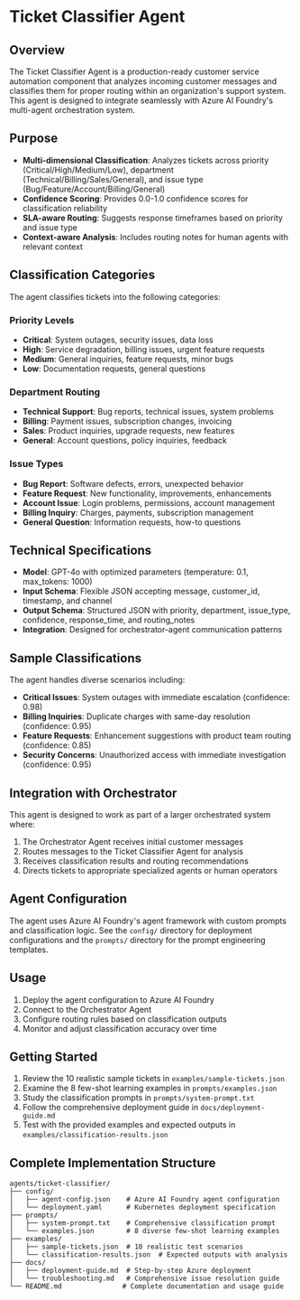 # Ticket Classifier Agent

## Overview
The Ticket Classifier Agent is a production-ready customer service automation component that analyzes incoming customer messages and classifies them for proper routing within an organization's support system. This agent is designed to integrate seamlessly with Azure AI Foundry's multi-agent orchestration system.

## Purpose
- **Multi-dimensional Classification**: Analyzes tickets across priority (Critical/High/Medium/Low), department (Technical/Billing/Sales/General), and issue type (Bug/Feature/Account/Billing/General)
- **Confidence Scoring**: Provides 0.0-1.0 confidence scores for classification reliability  
- **SLA-aware Routing**: Suggests response timeframes based on priority and issue type
- **Context-aware Analysis**: Includes routing notes for human agents with relevant context

## Classification Categories
The agent classifies tickets into the following categories:

### Priority Levels
- **Critical**: System outages, security issues, data loss
- **High**: Service degradation, billing issues, urgent feature requests
- **Medium**: General inquiries, feature requests, minor bugs
- **Low**: Documentation requests, general questions

### Department Routing
- **Technical Support**: Bug reports, technical issues, system problems
- **Billing**: Payment issues, subscription changes, invoicing
- **Sales**: Product inquiries, upgrade requests, new features
- **General**: Account questions, policy inquiries, feedback

### Issue Types
- **Bug Report**: Software defects, errors, unexpected behavior
- **Feature Request**: New functionality, improvements, enhancements
- **Account Issue**: Login problems, permissions, account management
- **Billing Inquiry**: Charges, payments, subscription management
- **General Question**: Information requests, how-to questions

## Technical Specifications
- **Model**: GPT-4o with optimized parameters (temperature: 0.1, max_tokens: 1000)
- **Input Schema**: Flexible JSON accepting message, customer_id, timestamp, and channel
- **Output Schema**: Structured JSON with priority, department, issue_type, confidence, response_time, and routing_notes
- **Integration**: Designed for orchestrator-agent communication patterns

## Sample Classifications
The agent handles diverse scenarios including:
- **Critical Issues**: System outages with immediate escalation (confidence: 0.98)
- **Billing Inquiries**: Duplicate charges with same-day resolution (confidence: 0.95)
- **Feature Requests**: Enhancement suggestions with product team routing (confidence: 0.85)
- **Security Concerns**: Unauthorized access with immediate investigation (confidence: 0.95)

## Integration with Orchestrator
This agent is designed to work as part of a larger orchestrated system where:
1. The Orchestrator Agent receives initial customer messages
2. Routes messages to the Ticket Classifier Agent for analysis
3. Receives classification results and routing recommendations
4. Directs tickets to appropriate specialized agents or human operators

## Agent Configuration
The agent uses Azure AI Foundry's agent framework with custom prompts and classification logic. See the `config/` directory for deployment configurations and the `prompts/` directory for the prompt engineering templates.

## Usage
1. Deploy the agent configuration to Azure AI Foundry
2. Connect to the Orchestrator Agent
3. Configure routing rules based on classification outputs
4. Monitor and adjust classification accuracy over time

## Getting Started
1. Review the 10 realistic sample tickets in `examples/sample-tickets.json`
2. Examine the 8 few-shot learning examples in `prompts/examples.json`
3. Study the classification prompts in `prompts/system-prompt.txt`
4. Follow the comprehensive deployment guide in `docs/deployment-guide.md`
5. Test with the provided examples and expected outputs in `examples/classification-results.json`

## Complete Implementation Structure
```
agents/ticket-classifier/
├── config/
│   ├── agent-config.json    # Azure AI Foundry agent configuration
│   └── deployment.yaml      # Kubernetes deployment specification
├── prompts/
│   ├── system-prompt.txt    # Comprehensive classification prompt
│   └── examples.json        # 8 diverse few-shot learning examples
├── examples/
│   ├── sample-tickets.json  # 10 realistic test scenarios
│   └── classification-results.json  # Expected outputs with analysis
├── docs/
│   ├── deployment-guide.md  # Step-by-step Azure deployment
│   └── troubleshooting.md   # Comprehensive issue resolution guide
└── README.md               # Complete documentation and usage guide
```